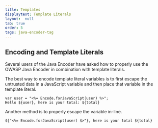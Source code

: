 ```yaml
---
title: Templates
displaytext: Template Literals
layout:  null
tab: true
order: 5
tags: java-encoder-tag
---
```



## Encoding and Template Literals

Several users of the Java Encoder have asked how to properly use the OWASP Java Encoder in combination with template literals.

The best way to encode template literal variables is to first escape the
untrusted data in a JavaScript variable and then place that variable in
the template literal.

	var user = "<%= Encode.forJavaScript(user) %>";
	Hello ${user}, here is your total: ${total}

Another method is to properly escape the variable in-line.

	${"<%= Encode.forJavaScript(user) $>"}, here is your total ${total}

